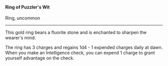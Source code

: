 #### Ring of Puzzler's Wit

Ring, uncommon

---

This gold ring bears a fluorite stone and is enchanted to sharpen the wearer's mind.

The ring has 3 charges and regains 1d4 - 1 expended charges daily at dawn. When you make an Intelligence check, you can expend 1 charge to grant yourself advantage on the check.